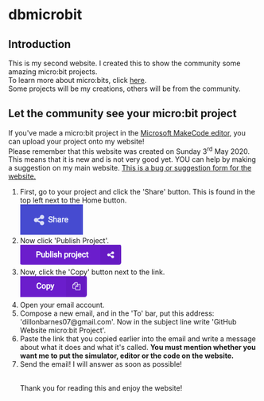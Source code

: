<h1>dbmicrobit</h1>
<h2>Introduction</h2>
This is my second website. I created this to show the community some amazing micro:bit projects.<br>To learn more about micro:bits, click <a href="https://www.microbit.org" target="_blank">here</a>.
<br>Some projects will be my creations, others will be from the community.
<h2>Let the community see your micro:bit project</h2>
If you've made a micro:bit project in the <a href="https://www.makecode.microbit.org/" target="_blank">Microsoft MakeCode editor</a>, you can upload your project onto my website!
<br>
Please remember that this website was created on Sunday 3<sup>rd</sup> May 2020. This means that it is new and is not very good yet. YOU can help by making a suggestion on my main website. <a href="https://www.coding.dillonbarnes.co.uk/bugform.html" target="_blank">This is a bug or suggestion form for the website.</a>
<ol>
<li>First, go to your project and click the 'Share' button. This is found in the top left next to the Home button.</li><img src="Share.png" alt="Share button">
<li>Now click 'Publish Project'.</li><img src="Publish.png" alt="Publish Button">
<li>Now, click the 'Copy' button next to the link.</li><img src="Copy.png" alt="Copy button">
<li>Open your email account.</li>
<li>Compose a new email, and in the 'To' bar, put this address: 'dillonbarnes07@gmail.com'. Now in the subject line write 'GitHub Website micro:bit Project'.</li>
<li>Paste the link that you copied earlier into the email and write a message about what it does and what it's called. <b>You must mention whether you want me to put the simulator, editor or the code on the website.</b></li>
<li>Send the email! I will answer as soon as possible!</li><br>
<p>Thank you for reading this and enjoy the website!</p>
